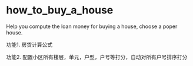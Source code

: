 # how_to_buy_a_house
Help you compute the loan money for buying a house, choose a poper house.

功能1. 房贷计算公式

功能2. 配置小区所有楼层，单元，户型，户号等打分，自动对所有户号排序打分

